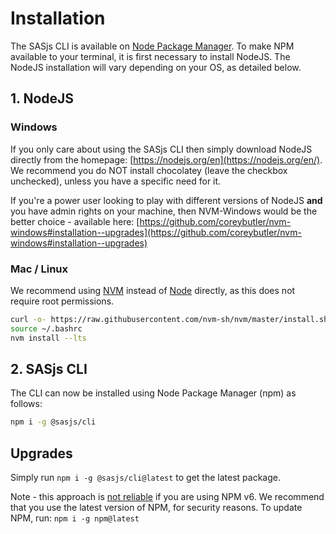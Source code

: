 # Installation

The SASjs CLI is available on [Node Package Manager](https://www.npmjs.com/). To make NPM available to your terminal, it is first necessary to install NodeJS. The NodeJS installation will vary depending on your OS, as detailed below.

## 1. NodeJS

### Windows

If you only care about using the SASjs CLI then simply download NodeJS directly from the homepage:  [https://nodejs.org/en](https://nodejs.org/en/).  We recommend you do NOT install chocolatey (leave the checkbox unchecked), unless you have a specific need for it.

If you're a power user looking to play with different versions of NodeJS **and** you have admin rights on your machine, then NVM-Windows would be the better choice - available here: [https://github.com/coreybutler/nvm-windows#installation--upgrades](https://github.com/coreybutler/nvm-windows#installation--upgrades)

### Mac / Linux
We recommend using [NVM](https://github.com/nvm-sh/nvm) instead of [Node](https://nodejs.org/en/) directly, as this does not require root permissions.

```Bash
curl -o- https://raw.githubusercontent.com/nvm-sh/nvm/master/install.sh | bash
source ~/.bashrc
nvm install --lts
```

## 2. SASjs CLI
The CLI can now be installed using Node Package Manager (npm) as follows:

```Bash
npm i -g @sasjs/cli
```

## Upgrades

Simply run `npm i -g @sasjs/cli@latest` to get the latest package.

Note - this approach is [not reliable](https://github.com/npm/cli/issues/1884) if you are using NPM v6.  We recommend that you use the latest version of NPM, for security reasons.  To update NPM, run:  `npm i -g npm@latest`

